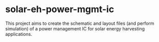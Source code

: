 # solar-eh-power-mgmt-ic
This project aims to create the schematic and layout files (and perform simulation) of a power management IC for solar energy harvesting applications.
